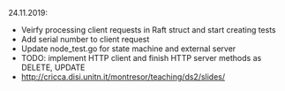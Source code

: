 24.11.2019:
- Veirfy processing client requests in Raft struct and start creating tests
- Add serial number to client request
- Update node_test.go for state machine and external server
- TODO: implement HTTP client and finish HTTP server methods as DELETE, UPDATE
- http://cricca.disi.unitn.it/montresor/teaching/ds2/slides/